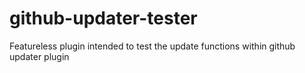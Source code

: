 # github-updater-tester
Featureless plugin intended to test the update functions within github updater plugin
